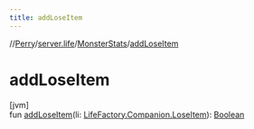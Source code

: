 ```yaml
---
title: addLoseItem
---
```

//[Perry](../../../index.html)/[server.life](../index.html)/[MonsterStats](index.html)/[addLoseItem](add-lose-item.html)



# addLoseItem



[jvm]\
fun [addLoseItem](add-lose-item.html)(li: [LifeFactory.Companion.LoseItem](../-life-factory/-companion/-lose-item/index.html)): [Boolean](https://kotlinlang.org/api/latest/jvm/stdlib/kotlin/-boolean/index.html)




